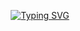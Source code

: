 <p align="center">
  <a href="https://git.io/typing-svg">
    <img src="https://readme-typing-svg.demolab.com?font=Fira+Code&weight=600&size=25&pause=1000&color=ffffff&random=false&width=435&height=40&lines=Ol%C3%A1%2C+eu+sou+Derek+Diniz!+%E2%98%95%F0%9F%92%BB%F0%9F%8C%9" alt="Typing SVG">
  </a>
</p>
